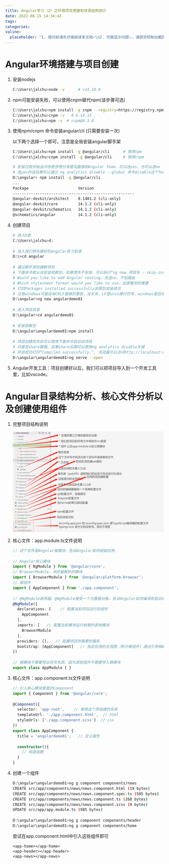```yaml
---
title: Angular学习（2）之环境项目搭建和目录结构简介
date: 2022-08-15 14:34:43
tags:
categories:
valine:
  placeholder: "1. 提问前请先仔细阅读本文档⚡\n2. 页面显示问题💥，请提供控制台截图📸或者您的测试网址\n3. 其他任何报错💣，请提供详细描述和截图📸，祝食用愉快💪"
---
```


# Angular环境搭建与项目创建

1. 安装nodejs

   ```bash
   C:\Users\jalchu>node -v      # v14.18.0
   ```

2. npm可能安装失败，可以使用cnpm替代npm(该步骤可选)

   ```bash
   C:\Users\jalchu>npm install -g cnpm --registry=https://registry.npm.taobao.org
   C:\Users\jalchu>cnpm -v   # 6.14.15
   C:\Users\jalchu>npm -v  # cnpm@8.3.0
   ```

3. 使用npm/cnpm 命令安装angular/cli (只需要安装一次)

   以下两个选择一个即可，注意是全局安装angular脚手架

   ```bash
   C:\Users\jalchu>npm install -g @angular/cli      # 使用npm
   C:\Users\jalchu>cnpm install -g @angular/cli     # 使用cnpm
   ```

   ```bash
   # 安装过程开始会问你是否想分享匿名数据和Angular Team，可以选yes，也可以选no
   # 选yes的话后期可以通过 ng analytics disable --global 命令disable这个feature
   D:\angular> npm install -g @angular/cli
   ...
   Package                      Version
   ------------------------------------------------------
   @angular-devkit/architect    0.1401.2 (cli-only)
   @angular-devkit/core         14.1.2 (cli-only)
   @angular-devkit/schematics   14.1.2 (cli-only)
   @schematics/angular          14.1.2 (cli-only)
   ```

4. 创建项目

    ```bash
    # 进入D盘
    C:\Users\jalchu>d:

    # 进入我们预先建好的angular练习目录
    D:\>cd angular

    # 通过脚手架创建新项目
    # 下面命令默认会安装依赖包，如果想先不安装，可以执行“ng new 项目名 --skip-install”
    # Would you like to add Angular routing，先选no，不加路由
    # Which stylesheet format would you like to use，这里看你的需要
    # 打印Packages installed successfully说明包安装成功
    # 注意windows可能会有CRLF替换的警告，没关系，LF是unix换行符号，windows是回车+换行，所以是CR+LF=CRLF
    D:\angular>ng new angulardemo01

    # 进入项目目录
    D:\angular>cd angulardemo01

    # 安装依赖包
    D:\angular\angulardemo01>npm install      

    # 项目创建完毕后可以使用下面命令启动该项目
    # 问是否share数据，如果share后期可以使用ng analytics disable关掉
    # 开启成功打印“Compiled successfully.”, 浏览器可以访问http://localhost:4200/
    D:\angular\angulardemo01>ng serve --open
    ```

5. Angular开发工具：项目创建好以后，我们可以把项目导入到一个开发工具里，比如vscode。

# Angular目录结构分析、核心文件分析以及创建使用组件

1. 完整项目结构说明

   ![目录结构分析](../images/augular02.jpg)

2. 核心文件：app.module.ts文件说明

    ```ts app.module.ts文件说明
    // 这个文件是Angular根模块，告诉Angular如何组装应用

    // Angular核心模块
    import { NgModule } from '@angular/core';
    // BrowserModule，浏览器解析的模块
    import { BrowserModule } from '@angular/platform-browser';
    // 根组件
    import { AppComponent } from './app.component';

    // @NgModule装饰器，@NgModule接受一个元数据对象，告诉Angular如何编译和启动应用
    @NgModule({
      declarations: [    // 配置当前项目运行的组件
        AppComponent
      ],
      imports: [   // 配置当前模块运行依赖的其他模块
        BrowserModule
      ],
      providers: [],   // 配置项目所需要的服务
      bootstrap: [AppComponent]   // 指定应用的主视图（称为根组件）通过引导根AppModule来启动应用，这里一般写的是根组件
    })

    // 根模块不需要导出任何东西，因为其他组件不需要导入根模块
    export class AppModule { }
    ```

3. 核心文件：app.component.ts文件说明

    ```ts app.component.ts文件说明
    // 引入核心模块里面的Component
    import { Component } from '@angular/core';

    @Component({
      selector: 'app-root',    // 使用这个而组建的名称
      templateUrl: './app.component.html',  // html
      styleUrls: ['./app.component.scss']  // css
    })
    export class AppComponent {
      title = 'angulardemo01';   // 定义属性

      constructor(){
        // 构造函数
      }
    }
    ```

4. 创建一个组件

    ```bash
    D:\angular\angulardemo01>ng g component components/news
    CREATE src/app/components/news/news.component.html (19 bytes)
    CREATE src/app/components/news/news.component.spec.ts (585 bytes)
    CREATE src/app/components/news/news.component.ts (268 bytes)
    CREATE src/app/components/news/news.component.scss (0 bytes)
    UPDATE src/app/app.module.ts (985 bytes)

    D:\angular\angulardemo01>ng g component components/header
    D:\angular\angulardemo01>ng g component components/home
    ```

   尝试在app.component.html中引入这些组件即可

    ```
    <app-home></app-home>
    <app-header></app-header>
    <app-news></app-news>
    ```


